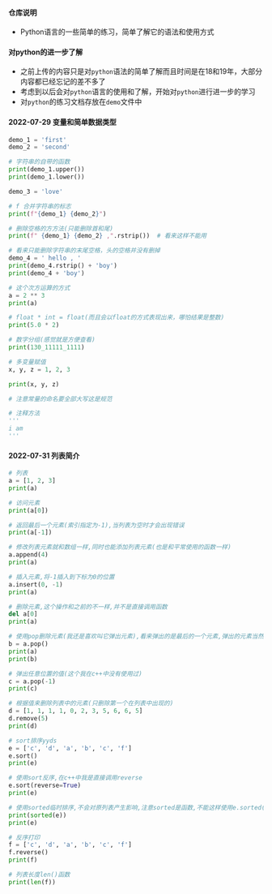 #### 仓库说明
* Python语言的一些简单的练习，简单了解它的语法和使用方式

#### 对python的进一步了解
* 之前上传的内容只是对`python`语法的简单了解而且时间是在18和19年，大部分内容都已经忘记的差不多了
* 考虑到以后会对`python`语言的使用和了解，开始对`python`进行进一步的学习
* 对`python`的练习文档存放在`demo`文件中

#### 2022-07-29 变量和简单数据类型

```py
demo_1 = 'first'
demo_2 = 'second'

# 字符串的自带的函数
print(demo_1.upper())
print(demo_1.lower())

demo_3 = 'love'

# f 合并字符串的标志
print(f"{demo_1} {demo_2}")

# 删除空格的方方法(只能删除首和尾)
print(f" {demo_1} {demo_2} ,".rstrip())  # 看来这样不能用

# 看来只能删除字符串的末尾空格，头的空格并没有删掉
demo_4 = ' hello , '
print(demo_4.rstrip() + 'boy')
print(demo_4 + 'boy')

# 这个次方运算的方式
a = 2 ** 3
print(a)

# float * int = float(而且会以float的方式表现出来，哪怕结果是整数)
print(5.0 * 2)

# 数字分组(感觉就是方便查看)
print(130_11111_1111)

# 多变量赋值
x, y, z = 1, 2, 3

print(x, y, z)

# 注意常量的命名要全部大写这是规范

# 注释方法
'''
i am
'''

```

#### 2022-07-31 列表简介

```py
# 列表
a = [1, 2, 3]
print(a)

# 访问元素
print(a[0])

# 返回最后一个元素(索引指定为-1),当列表为空时才会出现错误
print(a[-1])

# 修改列表元素就和数组一样,同时也能添加列表元素(也是和平常使用的函数一样)
a.append(4)
print(a)

# 插入元素,将-1插入到下标为0的位置
a.insert(0, -1)
print(a)

# 删除元素,这个操作和之前的不一样,并不是直接调用函数
del a[0]
print(a)

# 使用pop删除元素(我还是喜欢叫它弹出元素),看来弹出的是最后的一个元素,弹出的元素当然不会在原列表中了
b = a.pop()
print(a)
print(b)

# 弹出任意位置的值(这个我在c++中没有使用过)
c = a.pop(-1)
print(c)

# 根据值来删除列表中的元素(只删除第一个在列表中出现的)
d = [1, 1, 1, 1, 0, 2, 3, 5, 6, 6, 5]
d.remove(5)
print(d)

# sort排序yyds
e = ['c', 'd', 'a', 'b', 'c', 'f']
e.sort()
print(e)

# 使用sort反序,在c++中我是直接调用reverse
e.sort(reverse=True)
print(e)

# 使用sorted临时排序,不会对原列表产生影响,注意sorted是函数,不能这样使用e.sorted()
print(sorted(e))
print(e)

# 反序打印
f = ['c', 'd', 'a', 'b', 'c', 'f']
f.reverse()
print(f)

# 列表长度len()函数
print(len(f))

```
